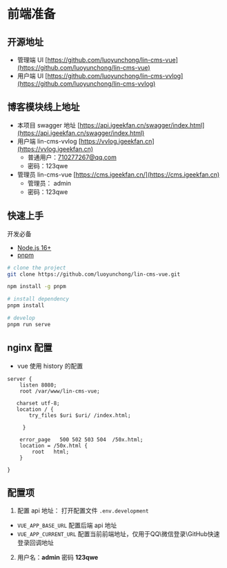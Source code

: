 # 前端准备

## 开源地址

- 管理端 UI [https://github.com/luoyunchong/lin-cms-vue](https://github.com/luoyunchong/lin-cms-vue)
- 用户端 UI [https://github.com/luoyunchong/lin-cms-vvlog](https://github.com/luoyunchong/lin-cms-vvlog)

## 博客模块线上地址

- 本项目 swagger 地址 [https://api.igeekfan.cn/swagger/index.html](https://api.igeekfan.cn/swagger/index.html)
- 用户端 lin-cms-vvlog [https://vvlog.igeekfan.cn](https://vvlog.igeekfan.cn)
  - 普通用户：710277267@qq.com
  - 密码：123qwe
- 管理员 lin-cms-vue [https://cms.igeekfan.cn/](https://cms.igeekfan.cn)
  - 管理员： admin
  - 密码：123qwe

## 快速上手

开发必备

- [Node.js 16+](https://nodejs.org/en/)
- [pnpm](https://www.pnpm.cn/)

```bash
# clone the project
git clone https://github.com/luoyunchong/lin-cms-vue.git

npm install -g pnpm

# install dependency
pnpm install

# develop
pnpm run serve
```


## nginx 配置

- vue 使用 history 的配置

```nginx
server {
    listen 8080;
    root /var/www/lin-cms-vue;

   charset utf-8;
   location / {
       try_files $uri $uri/ /index.html;

     }

    error_page   500 502 503 504  /50x.html;
    location = /50x.html {
        root   html;
    }

}
```

## 配置项

1. 配置 api 地址： 打开配置文件 `.env.development` 

- ``VUE_APP_BASE_URL`` 配置后端 api 地址
- ``VUE_APP_CURRENT_URL`` 配置当前前端地址，仅用于QQ\微信登录\GitHub快速登录回调地址

2. 用户名：**admin** 密码 **123qwe**
